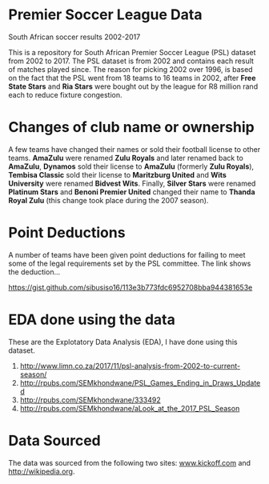 # Premier Soccer League Data
South African soccer results 2002-2017

This is a repository for South African Premier Soccer League (PSL) dataset from 2002 to 2017. The PSL dataset is from 2002 and contains each result of matches played since. The reason for picking 2002 over 1996, is based on the fact that the PSL went from 18 teams to 16 teams in 2002, after **Free State Stars** and **Ria Stars** were bought out by the league for R8 million rand each to reduce fixture congestion. 

# Changes of club name or ownership

A few teams have changed their names or sold their football license to other teams. **AmaZulu** were renamed **Zulu Royals** and later renamed back to **AmaZulu**, **Dynamos** sold their license to **AmaZulu** (formerly **Zulu Royals**), **Tembisa Classic** sold their license to **Maritzburg United** and **Wits University** were renamed **Bidvest Wits**. Finally, **Silver Stars** were renamed **Platinum Stars** and **Benoni Premier United** changed their name to **Thanda Royal Zulu** (this change took place during the 2007 season).

# Point Deductions

A number of teams have been given point deductions for failing to meet some of the legal requirements set by the PSL committee. The link shows the deduction...

https://gist.github.com/sibusiso16/113e3b773fdc6952708bba944381653e

# EDA done using the data

These are the Explotatory Data Analysis (EDA), I have done using this dataset.

1. http://www.limn.co.za/2017/11/psl-analysis-from-2002-to-current-season/
2. http://rpubs.com/SEMkhondwane/PSL_Games_Ending_in_Draws_Updated
3. http://rpubs.com/SEMkhondwane/333492
4. http://rpubs.com/SEMkhondwane/aLook_at_the_2017_PSL_Season

# Data Sourced

The data was sourced from the following two sites: www.kickoff.com and http://wikipedia.org.
